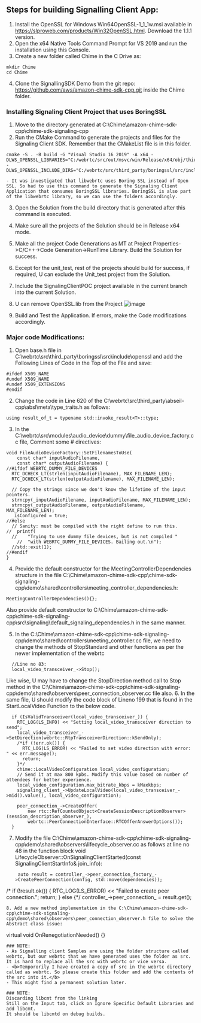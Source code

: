 
## Steps for building Signalling Client App:
1. Install the OpenSSL for Windows Win64OpenSSL-1_1_1w.msi available in https://slproweb.com/products/Win32OpenSSL.html. Download the 1.1.1 version. 
2. Open the x64 Native Tools Command Prompt for VS 2019 and run the installation using this Console.
3. Create a new folder called Chime in the C Drive as:
```
mkdir Chime
cd Chime
```
4. Clone the SignallingSDK Demo from the git repo: https://github.com/aws/amazon-chime-sdk-cpp.git inside the Chime folder. 
  
### Installing Signaling Client Project that uses BoringSSL
1. Move to the directory generated at C:\Chime\amazon-chime-sdk-cpp\chime-sdk-signaling-cpp
2. Run the CMake Command to generate the projects and files for the Signaling Client SDK. Remember that the CMakeList file is in this folder.
```
cmake -S . -B build -G "Visual Studio 16 2019" -A x64 -DLWS_OPENSSL_LIBRARIES="C:/webrtc/src/out/msvc/win/Release/x64/obj/third_party/boringssl/boringssl.lib;C:/webrtc/src/out/msvc/win/Release/x64/obj/third_party/boringssl/boringssl_asm.lib" -DLWS_OPENSSL_INCLUDE_DIRS="C:/webrtc/src/third_party/boringssl/src/include”
```
	- It was investigated that libwebrtc uses Boring SSL instead of Open SSL. So had to use this command to generate the Signaling Client Application that consumes BoringSSL libraries. BoringSSL is also part of the libwebrtc library, so we can use the folders accordingly.

3. Open the Solution from the build directory that is generated after this command is executed. 
4. Make sure all the projects of the Solution should be in Release x64 mode.
5. Make all the project Code Generations as MT at Project Properties->C/C++->Code Generation->RunTime Library. Build the Solution for success.
6. Except for the unit_test, rest of the projects should build for success, if required, U can exclude the Unit_test project from the Solution.
8. Include the SignalingClientPOC project available in the current branch into the current Solution.
9. U can remove OpenSSL.lib from the Project
![image](https://github.com/imentor-ltts/chime/assets/79626160/2b5f6603-5ea1-4bdd-bbaa-22f769b67768)

11. Build and Test the Application. If errors, make the Code modifications accordingly.

### Major code Modifications:
1. Open base.h file in  C:\webrtc\src\third_party\boringssl\src\include\openssl and add the Following Lines of Code in the Top of the File and save:
```
#ifdef X509_NAME
#undef X509_NAME
#undef X509_EXTENSIONS
#endif
```
2. Change the code in Line 620 of the C:\webrtc\src\third_party\abseil-cpp\absl\meta\type_traits.h as follows:
```
using result_of_t = typename std::invoke_result<T>::type;
```
3. In the C:\webrtc\src\modules\audio_device\dummy\file_audio_device_factory.cc file, Comment some # directives:
```
void FileAudioDeviceFactory::SetFilenamesToUse(
    const char* inputAudioFilename,
    const char* outputAudioFilename) {
//#ifdef WEBRTC_DUMMY_FILE_DEVICES
  RTC_DCHECK_LT(strlen(inputAudioFilename), MAX_FILENAME_LEN);
  RTC_DCHECK_LT(strlen(outputAudioFilename), MAX_FILENAME_LEN);

  // Copy the strings since we don't know the lifetime of the input pointers.
  strncpy(_inputAudioFilename, inputAudioFilename, MAX_FILENAME_LEN);
  strncpy(_outputAudioFilename, outputAudioFilename, MAX_FILENAME_LEN);
  _isConfigured = true;
//#else
  // Sanity: must be compiled with the right define to run this.
//  printf(
  //    "Trying to use dummy file devices, but is not compiled "
    //  "with WEBRTC_DUMMY_FILE_DEVICES. Bailing out.\n");
  //std::exit(1);
//#endif
}
```
4. Provide the default constructor for the MeetingControllerDependencies structure in the file C:\Chime\amazon-chime-sdk-cpp\chime-sdk-signaling-cpp\demo\shared\controllers\meeting_controller_dependencies.h:
```
MeetingControllerDependencies(){};
```
Also provide default constructor to C:\Chime\amazon-chime-sdk-cpp\chime-sdk-signaling-cpp\src\signaling\default_signaling_dependencies.h in the same manner. 

5. In the C:\Chime\amazon-chime-sdk-cpp\chime-sdk-signaling-cpp\demo\shared\controllers\meeting_controller.cc file, we need to change the methods of StopStandard and other functions as per the newer implementation of the webrtc
 ```
   //Line no 83:
   local_video_transceiver_->Stop();
   ```
Like wise, U may have to change the StopDirection method call to Stop method in the C:\Chime\amazon-chime-sdk-cpp\chime-sdk-signaling-cpp\demo\shared\observers\peer_connection_observer.cc file also. 
6. In the same file, U should modify the code block of Lineno 199 that is found in the StartLocalVideo Function to the below code. 
```
  if (IsValidTransceiver(local_video_transceiver_)) {
    RTC_LOG(LS_INFO) << "Setting local_video_transceiver direction to send";
    local_video_transceiver_->SetDirection(webrtc::RtpTransceiverDirection::kSendOnly);
    /*if (!err.ok()) {
      RTC_LOG(LS_ERROR) << "Failed to set video direction with error: " << err.message();
      return;
    }*/
    chime::LocalVideoConfiguration local_video_configuration;
    // Send it at max 800 kpbs. Modify this value based on number of attendees for better experience.
    local_video_configuration.max_bitrate_kbps = kMaxkbps;
    signaling_client_->UpdateLocalVideo(local_video_transceiver_->mid().value(), local_video_configuration);

    peer_connection_->CreateOffer(
        new rtc::RefCountedObject<CreateSessionDescriptionObserver>(session_description_observer_),
        webrtc::PeerConnectionInterface::RTCOfferAnswerOptions());
  }
```
7. Modify the file C:\Chime\amazon-chime-sdk-cpp\chime-sdk-signaling-cpp\demo\shared\observers\lifecycle_observer.cc as follows at line no 48 in the function block void LifecycleObserver::OnSignalingClientStarted(const SignalingClientStartInfo& join_info):
   ```
    auto result = controller_->peer_connection_factory_->CreatePeerConnection(config, std::move(dependencies));
 /* if (!result.ok()) {
    RTC_LOG(LS_ERROR) << "Failed to create peer connection.";
    return;
  } else {*/
    controller_->peer_connection_ = result.get();
   ```  
8. Add a new method implementation in the C:\Chime\amazon-chime-sdk-cpp\chime-sdk-signaling-cpp\demo\shared\observers\peer_connection_observer.h file to solve the Abstract class issue:
```
virtual void OnRenegotiationNeeded() {}
```
### NOTE:
- As Signalling client Samples are using the folder structure called webrtc, but our webrtc that we have generated uses the folder as src. It is hard to replace all the src with webrtc or vice versa.
- <b>Tempororily I have created a copy of src in the webrtc directory called as webrtc. So please create this folder and add the contents of the src into it.</b> 
- This might find a permanent solution later. 

### NOTE:
Discarding libcmt from the linking
Still on the Input tab, click on Ignore Specific Default Libraries and add libcmt.
It should be libcmtd on debug builds.
